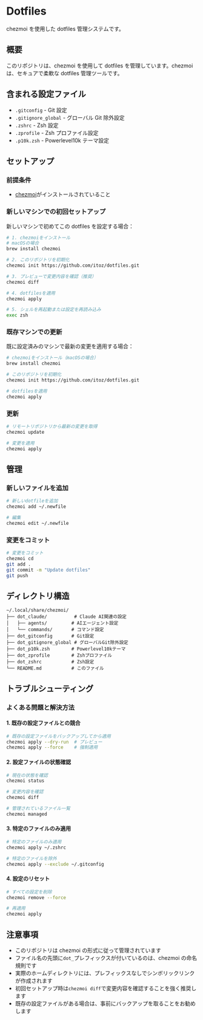 # Dotfiles

chezmoi を使用した dotfiles 管理システムです。

## 概要

このリポジトリは、chezmoi を使用して dotfiles を管理しています。chezmoi は、セキュアで柔軟な dotfiles 管理ツールです。

## 含まれる設定ファイル

- `.gitconfig` - Git 設定
- `.gitignore_global` - グローバル Git 除外設定
- `.zshrc` - Zsh 設定
- `.zprofile` - Zsh プロファイル設定
- `.p10k.zsh` - Powerlevel10k テーマ設定

## セットアップ

### 前提条件

- [chezmoi](https://www.chezmoi.io/)がインストールされていること

### 新しいマシンでの初回セットアップ

新しいマシンで初めてこの dotfiles を設定する場合：

```bash
# 1. chezmoiをインストール
# macOSの場合
brew install chezmoi

# 2. このリポジトリを初期化
chezmoi init https://github.com/itoz/dotfiles.git

# 3. プレビューで変更内容を確認（推奨）
chezmoi diff

# 4. dotfilesを適用
chezmoi apply

# 5. シェルを再起動または設定を再読み込み
exec zsh
```

### 既存マシンでの更新

既に設定済みのマシンで最新の変更を適用する場合：

```bash
# chezmoiをインストール（macOSの場合）
brew install chezmoi

# このリポジトリを初期化
chezmoi init https://github.com/itoz/dotfiles.git

# dotfilesを適用
chezmoi apply
```

### 更新

```bash
# リモートリポジトリから最新の変更を取得
chezmoi update

# 変更を適用
chezmoi apply
```

## 管理

### 新しいファイルを追加

```bash
# 新しいdotfileを追加
chezmoi add ~/.newfile

# 編集
chezmoi edit ~/.newfile
```

### 変更をコミット

```bash
# 変更をコミット
chezmoi cd
git add .
git commit -m "Update dotfiles"
git push
```

## ディレクトリ構造

```
~/.local/share/chezmoi/
├── dot_claude/          # Claude AI関連の設定
│   ├── agents/         # AIエージェント設定
│   └── commands/       # コマンド設定
├── dot_gitconfig       # Git設定
├── dot_gitignore_global # グローバルGit除外設定
├── dot_p10k.zsh        # Powerlevel10kテーマ
├── dot_zprofile        # Zshプロファイル
├── dot_zshrc           # Zsh設定
└── README.md           # このファイル
```

## トラブルシューティング

### よくある問題と解決方法

#### 1. 既存の設定ファイルとの競合

```bash
# 既存の設定ファイルをバックアップしてから適用
chezmoi apply --dry-run  # プレビュー
chezmoi apply --force    # 強制適用
```

#### 2. 設定ファイルの状態確認

```bash
# 現在の状態を確認
chezmoi status

# 変更内容を確認
chezmoi diff

# 管理されているファイル一覧
chezmoi managed
```

#### 3. 特定のファイルのみ適用

```bash
# 特定のファイルのみ適用
chezmoi apply ~/.zshrc

# 特定のファイルを除外
chezmoi apply --exclude ~/.gitconfig
```

#### 4. 設定のリセット

```bash
# すべての設定を削除
chezmoi remove --force

# 再適用
chezmoi apply
```

## 注意事項

- このリポジトリは chezmoi の形式に従って管理されています
- ファイル名の先頭に`dot_`プレフィックスが付いているのは、chezmoi の命名規則です
- 実際のホームディレクトリには、プレフィックスなしでシンボリックリンクが作成されます
- 初回セットアップ時は`chezmoi diff`で変更内容を確認することを強く推奨します
- 既存の設定ファイルがある場合は、事前にバックアップを取ることをお勧めします
